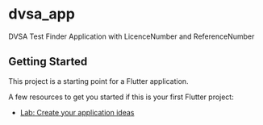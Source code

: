 # dvsa_app

DVSA Test Finder Application with LicenceNumber and ReferenceNumber

## Getting Started

This project is a starting point for a Flutter application.

A few resources to get you started if this is your first Flutter project:

- [Lab: Create your application ideas](https://atlantissoft.co.uk)
